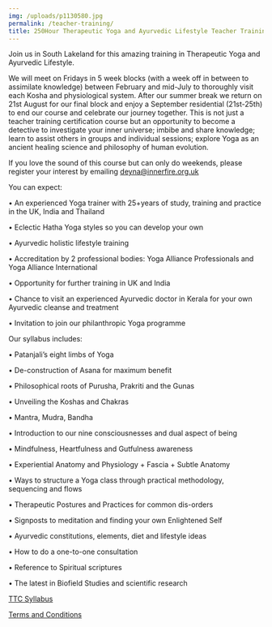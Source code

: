 ```yaml
---
img: /uploads/p1130580.jpg
permalink: /teacher-training/
title: 250Hour Therapeutic Yoga and Ayurvedic Lifestyle Teacher Training
---
```

Join us in South Lakeland for this amazing training in Therapeutic Yoga and Ayurvedic Lifestyle. 

We will meet on Fridays in 5 week blocks (with a week off in between to assimilate knowledge) between February and mid-July to thoroughly visit each Kosha and physiological system. After our summer break we return on 21st August for our final block and enjoy a September residential (21st-25th) to end our course and celebrate our journey together. This is not just a teacher training certification course but an opportunity to become a detective to investigate your inner universe; imbibe and share knowledge; learn to assist others in groups and individual sessions; explore Yoga as an ancient healing science and philosophy of human evolution.

If you love the sound of this course but can only do weekends, please register your interest by emailing deyna@innerfire.org.uk

You can expect:

•	An experienced Yoga trainer with 25+years of study, training and practice in the UK, India and Thailand

•	Eclectic Hatha Yoga styles so you can develop your own

•	Ayurvedic holistic lifestyle training 

•	Accreditation by 2 professional bodies: Yoga Alliance Professionals and Yoga Alliance International

•	Opportunity for further training in UK and India

•	Chance to visit an experienced Ayurvedic doctor in Kerala for your own Ayurvedic cleanse and treatment

•	Invitation to join our philanthropic Yoga programme

Our syllabus includes:

•	Patanjali’s eight limbs of Yoga

•	De-construction of Asana for maximum benefit

•	Philosophical roots of Purusha, Prakriti and the Gunas

•	Unveiling the Koshas and Chakras

•	Mantra, Mudra, Bandha

•	Introduction to our nine consciousnesses and dual aspect of being

•	Mindfulness, Heartfulness and Gutfulness awareness

•	Experiential Anatomy and Physiology + Fascia + Subtle Anatomy

•	Ways to structure a Yoga class through practical methodology, sequencing and flows

•	Therapeutic Postures and Practices for common dis-orders

•	Signposts to meditation and finding your own Enlightened Self

•	Ayurvedic constitutions, elements, diet and lifestyle ideas

•	How to do a one-to-one consultation

•	Reference to Spiritual scriptures

•	The latest in Biofield Studies and scientific research

[TTC Syllabus ](https://www.dropbox.com/s/zwgq17r56y5ya0h/Therapeutic%20Yoga%20TTC%20UK%20syllabus.pdf?dl=0)

[Terms and Conditions](https://www.dropbox.com/s/kynsgkztda09t2w/Terms%20and%20Conditions%20-%20TTC.pdf?dl=0)
